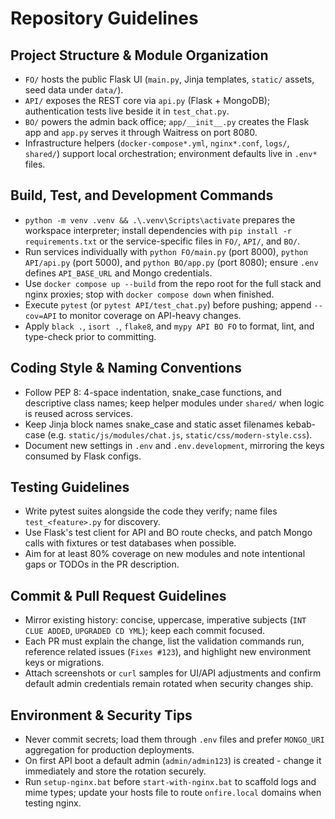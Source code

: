 # Repository Guidelines

## Project Structure & Module Organization
- `FO/` hosts the public Flask UI (`main.py`, Jinja templates, `static/` assets, seed data under `data/`).
- `API/` exposes the REST core via `api.py` (Flask + MongoDB); authentication tests live beside it in `test_chat.py`.
- `BO/` powers the admin back office; `app/__init__.py` creates the Flask app and `app.py` serves it through Waitress on port 8080.
- Infrastructure helpers (`docker-compose*.yml`, `nginx*.conf`, `logs/`, `shared/`) support local orchestration; environment defaults live in `.env*` files.

## Build, Test, and Development Commands
- `python -m venv .venv && .\.venv\Scripts\activate` prepares the workspace interpreter; install dependencies with `pip install -r requirements.txt` or the service-specific files in `FO/`, `API/`, and `BO/`.
- Run services individually with `python FO/main.py` (port 8000), `python API/api.py` (port 5000), and `python BO/app.py` (port 8080); ensure `.env` defines `API_BASE_URL` and Mongo credentials.
- Use `docker compose up --build` from the repo root for the full stack and nginx proxies; stop with `docker compose down` when finished.
- Execute `pytest` (or `pytest API/test_chat.py`) before pushing; append `--cov=API` to monitor coverage on API-heavy changes.
- Apply `black .`, `isort .`, `flake8`, and `mypy API BO FO` to format, lint, and type-check prior to committing.

## Coding Style & Naming Conventions
- Follow PEP 8: 4-space indentation, snake_case functions, and descriptive class names; keep helper modules under `shared/` when logic is reused across services.
- Keep Jinja block names snake_case and static asset filenames kebab-case (e.g. `static/js/modules/chat.js`, `static/css/modern-style.css`).
- Document new settings in `.env` and `.env.development`, mirroring the keys consumed by Flask configs.

## Testing Guidelines
- Write pytest suites alongside the code they verify; name files `test_<feature>.py` for discovery.
- Use Flask's test client for API and BO route checks, and patch Mongo calls with fixtures or test databases when possible.
- Aim for at least 80% coverage on new modules and note intentional gaps or TODOs in the PR description.

## Commit & Pull Request Guidelines
- Mirror existing history: concise, uppercase, imperative subjects (`INT CLUE ADDED`, `UPGRADED CD YML`); keep each commit focused.
- Each PR must explain the change, list the validation commands run, reference related issues (`Fixes #123`), and highlight new environment keys or migrations.
- Attach screenshots or `curl` samples for UI/API adjustments and confirm default admin credentials remain rotated when security changes ship.

## Environment & Security Tips
- Never commit secrets; load them through `.env` files and prefer `MONGO_URI` aggregation for production deployments.
- On first API boot a default admin (`admin/admin123`) is created - change it immediately and store the rotation securely.
- Run `setup-nginx.bat` before `start-with-nginx.bat` to scaffold logs and mime types; update your hosts file to route `onfire.local` domains when testing nginx.
